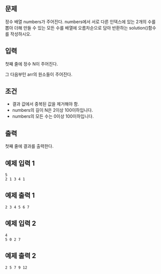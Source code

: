 ## 문제

정수 배열 numbers가 주어진다. numbers에서 서로 다른 인덱스에 있는 2개의 수를 뽑아 더해 만들 수 있는 모든 수를 배열에 오름차순으로 담아 반환하는 solution()함수를 작성하시오.

## 입력

첫째 줄에 정수 N이 주어진다.

그 다음부턴 arr의 원소들이 주어진다.

## 조건

- 결과 값에서 중복된 값을 제거해야 함.
- numbers의 길이 N은 2이상 100이하입니다.
- numbers의 모든 수는 0이상 100이하입니다.

## 출력

첫째 줄에 결과를 출력한다.

## 예제 입력 1

```
5
2 1 3 4 1
```

## 예제 출력 1

```
2 3 4 5 6 7
```

## 예제 입력 2

```
4
5 0 2 7
```

## 예제 출력 2

```
2 5 7 9 12
```
